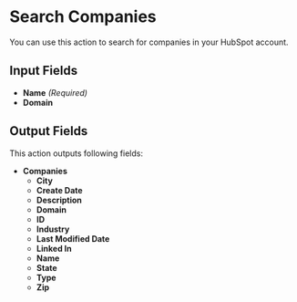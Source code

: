 # Search Companies

You can use this action to search for companies in your HubSpot account.

## Input Fields

- **Name** *(Required)*
- **Domain**

## Output Fields

This action outputs following fields:

- **Companies**
  - **City**
  - **Create Date**
  - **Description**
  - **Domain**
  - **ID**
  - **Industry**
  - **Last Modified Date**
  - **Linked In**
  - **Name**
  - **State**
  - **Type**
  - **Zip**

